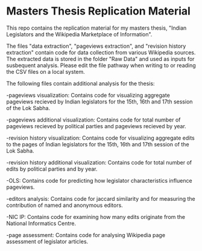 # Masters Thesis Replication Material 

This repo contains the replication material for my masters thesis, "Indian Legislators and the Wikipedia Marketplace of Information". 

The files "data extraction", "pageviews extraction", and "revision history extraction" contain code for data collection from various Wikipedia sources.
The extracted data is stored in the folder "Raw Data" and used as inputs for susbequent analysis. Please edit the file pathway when writing to or reading the CSV files on a local system. 

The following files contain additional analysis for the thesis: 

-pageviews visualization: Contains code for visualizing aggregate pageviews recieved by Indian legislators for the 15th, 16th and 17th session of the Lok Sabha.

-pageviews additional visualization: Contains code for total number of pageviews recieved by political parties and pageviews recieved by year.

-revision history visualization: Contains code for visualizing aggregate edits to the pages of Indian legislators for the 15th, 16th and 17th session of the Lok Sabha.

-revision history additional visualization: Contains code for total number of edits  by political parties and by year.

-OLS: Contains code for predicting how legislator characteristics influence pageviews. 

-editors analysis: Contains code for jaccard similarity and for measuring the contribution of named and anonymous editors.

-NIC IP: Contains code for examining how many edits originate from the National Informatics Centre. 

-page assessment: Contains code for analysing Wikipedia page assessment of legislator articles. 
